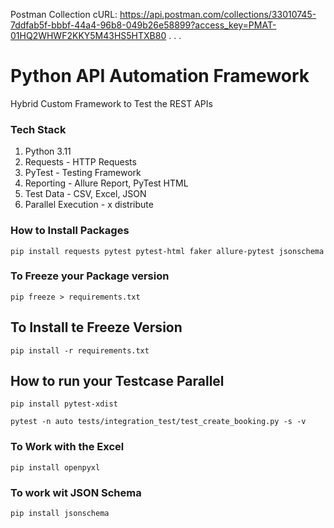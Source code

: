 Postman Collection cURL:
https://api.postman.com/collections/33010745-7ddfab5f-bbbf-44a4-96b8-049b26e58899?access_key=PMAT-01HQ2WHWF2KKY5M43HS5HTXB80
.
.
.
# Python API Automation Framework

Hybrid Custom Framework to Test the REST APIs

### Tech Stack
1. Python 3.11
2. Requests - HTTP Requests
3. PyTest - Testing Framework
4. Reporting - Allure Report, PyTest HTML
5. Test Data - CSV, Excel, JSON
6. Parallel Execution - x distribute



### How to Install Packages
`` pip install requests pytest pytest-html faker allure-pytest jsonschema
``

### To Freeze your Package version
`` pip freeze > requirements.txt ``

## To Install te Freeze Version
``pip install -r requirements.txt``


## How to run your Testcase Parallel 
`` pip install pytest-xdist ``


``pytest -n auto tests/integration_test/test_create_booking.py -s -v
``

### To Work with the Excel
``pip install openpyxl``


### To work wit JSON Schema
```pip install jsonschema```
